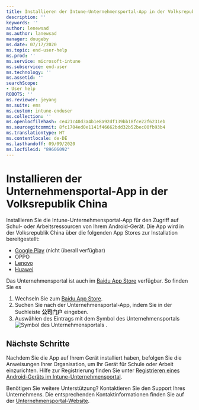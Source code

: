 ```yaml
---
title: Installieren der Intune-Unternehmensportal-App in der Volksrepublik China | Microsoft-Dokumentation
description: ''
keywords: ''
author: lenewsad
ms.author: lanewsad
manager: dougeby
ms.date: 07/17/2020
ms.topic: end-user-help
ms.prod: ''
ms.service: microsoft-intune
ms.subservice: end-user
ms.technology: ''
ms.assetid: ''
searchScope:
- User help
ROBOTS: ''
ms.reviewer: jeyang
ms.suite: ems
ms.custom: intune-enduser
ms.collection: ''
ms.openlocfilehash: ce421c40d3a4b1e8a92df139bb18fce22f6231eb
ms.sourcegitcommit: 8fc1704ed0e1141f46662bdd32b52bec00fb93b4
ms.translationtype: HT
ms.contentlocale: de-DE
ms.lasthandoff: 09/09/2020
ms.locfileid: "89606092"
---
```

# <a name="install-company-portal-app-in-peoples-republic-of-china"></a>Installieren der Unternehmensportal-App in der Volksrepublik China

Installieren Sie die Intune-Unternehmensportal-App für den Zugriff auf Schul- oder Arbeitsressourcen von Ihrem Android-Gerät. Die App wird in der Volksrepublik China über die folgenden App Stores zur Installation bereitgestellt: 

* [Google Play](https://go.microsoft.com/fwlink/?linkid=871947) (nicht überall verfügbar)
* OPPO
* [Lenovo](https://go.microsoft.com/fwlink/?linkid=2125082)
* [Huawei](https://go.microsoft.com/fwlink/?linkid=836948)


Das Unternehmensportal ist auch im [Baidu App Store](https://go.microsoft.com/fwlink/?linkid=2133565) verfügbar. So finden Sie es  
 
   1. Wechseln Sie zum [Baidu App Store](https://go.microsoft.com/fwlink/?linkid=2133565).  
   2. Suchen Sie nach der Unternehmensportal-App, indem Sie in der Suchleiste **公司门户** eingeben.  
   3. Auswählen des Eintrags mit dem Symbol des Unternehmensportals ![Symbol des Unternehmensportals](./media/company-portal-logo-small-2006.png) .  


## <a name="next-steps"></a>Nächste Schritte  
Nachdem Sie die App auf Ihrem Gerät installiert haben, befolgen Sie die Anweisungen Ihrer Organisation, um Ihr Gerät für Schule oder Arbeit einzurichten. Hilfe zur Registrierung finden Sie unter [Registrieren eines Android-Geräts im Intune-Unternehmensportal](enroll-device-android-company-portal.md). 


Benötigen Sie weitere Unterstützung? Kontaktieren Sie den Support Ihres Unternehmens. Die entsprechenden Kontaktinformationen finden Sie auf der [Unternehmensportal-Website](https://go.microsoft.com/fwlink/?linkid=2010980).
